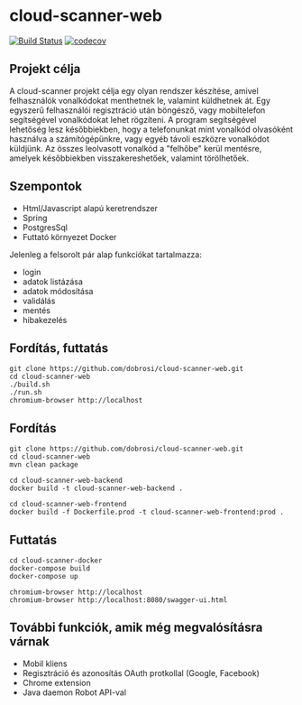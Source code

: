 # cloud-scanner-web 
[![Build Status](https://travis-ci.com/dobrosi/cloud-scanner-web.svg?branch=develop)](https://travis-ci.com/github/dobrosi/cloud-scanner-web)
[![codecov](https://codecov.io/gh/dobrosi/cloud-scanner-web/branch/develop/graph/badge.svg)](https://codecov.io/gh/dobrosi/cloud-scanner-web)

## Projekt célja
A cloud-scanner projekt célja egy olyan rendszer készítése, amivel felhasználók vonalkódokat menthetnek le, valamint küldhetnek át. Egy egyszerű felhasználói regisztráció után böngésző, vagy mobiltelefon segítségével vonalkódokat lehet rögzíteni. A program segítségével lehetőség lesz későbbiekben, hogy a telefonunkat mint vonalkód olvasóként használva a számítógépünkre, vagy egyéb távoli eszközre vonalkódot küldjünk. Az összes leolvasott vonalkód a "felhőbe" kerül mentésre, amelyek későbbiekben visszakereshetőek, valamint törölhetőek.

## Szempontok
+ Html/Javascript alapú keretrendszer
+ Spring
+ PostgresSql
+ Futtató környezet Docker

Jelenleg a felsorolt pár alap funkciókat tartalmazza:
* login
* adatok listázása
* adatok módosítása
* validálás
* mentés
* hibakezelés

## Fordítás, futtatás
```
git clone https://github.com/dobrosi/cloud-scanner-web.git
cd cloud-scanner-web
./build.sh
./run.sh
chromium-browser http://localhost
```

## Fordítás
```
git clone https://github.com/dobrosi/cloud-scanner-web.git
cd cloud-scanner-web
mvn clean package

cd cloud-scanner-web-backend
docker build -t cloud-scanner-web-backend .

cd cloud-scanner-web-frontend
docker build -f Dockerfile.prod -t cloud-scanner-web-frontend:prod .
```

## Futtatás
```
cd cloud-scanner-docker
docker-compose build
docker-compose up

chromium-browser http://localhost
chromium-browser http://localhost:8080/swagger-ui.html
```

## További funkciók, amik még megvalósításra várnak
* Mobil kliens
* Regisztráció és azonosítás OAuth protkollal (Google, Facebook)
* Chrome extension
* Java daemon Robot API-val
